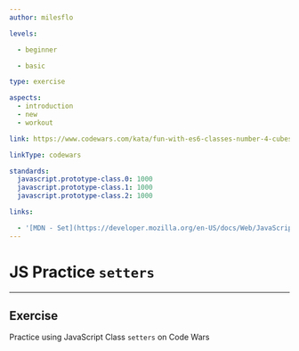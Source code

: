 ```yaml
---
author: milesflo

levels:

  - beginner

  - basic

type: exercise

aspects:
  - introduction
  - new
  - workout

link: https://www.codewars.com/kata/fun-with-es6-classes-number-4-cubes-and-setters

linkType: codewars

standards:
  javascript.prototype-class.0: 1000
  javascript.prototype-class.1: 1000
  javascript.prototype-class.2: 1000

links:

  - '[MDN - Set](https://developer.mozilla.org/en-US/docs/Web/JavaScript/Reference/Functions/set)'
---
```


# JS Practice `setters`

---
## Exercise

Practice using JavaScript Class `setters` on Code Wars
 
